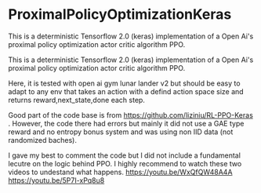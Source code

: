 # ProximalPolicyOptimizationKeras
This is a deterministic Tensorflow 2.0 (keras) implementation of a Open Ai's proximal policy optimization actor critic algorithm PPO.

This is a deterministic Tensorflow 2.0 (keras) implementation of a Open Ai's proximal policy optimization actor critic algorithm PPO.

Here, it is tested with open ai gym lunar lander v2 but should be easy to adapt to any env that takes an action with a
defind action space size and returns reward,next_state,done each step.

Good part of the code base is from https://github.com/liziniu/RL-PPO-Keras . However, the code there had errors
but mainly it did not use a GAE type reward and no entropy bonus system and was using non IID data (not randomized baches).

I gave my best to comment the code but I did not include a fundamental lecutre on the logic behind PPO. I highly 
recommend to watch these two videos to undestand what happens.
https://youtu.be/WxQfQW48A4A
https://youtu.be/5P7I-xPq8u8
